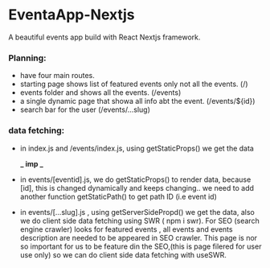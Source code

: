 # EventaApp-Nextjs

A beautiful events app build with React Nextjs framework.

### Planning:

- have four main routes.
- starting page shows list of featured events only not all the events. (/)
- events folder and shows all the events. (/events)
- a single dynamic page that showa all info abt the event. (/events/${id})
- search bar for the user (/events/...slug)

### data fetching:

- in index.js and /events/index.js, using getStaticProps() we get the data

  **_ imp _**

- in events/[eventid].js, we do getStaticProps() to render data, because [id], this is changed dynamically and keeps changing.. we need to add another function getStaticPath() to get path ID (i.e event id)

- in events/[...slug].js , using getServerSidePropd() we get the data, also we do client side data fetching using SWR ( npm i swr). For SEO (search engine crawler) looks for featured events , all events and events description are needed to be appeared in SEO crawler. This page is nor so important for us to be feature din the SEO,(this is page filered for user use only) so we can do client side data fetching with useSWR.
